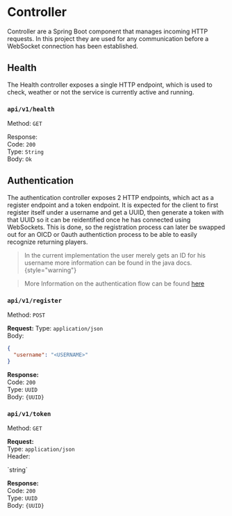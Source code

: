 # Controller

Controller are a Spring Boot component that manages incoming HTTP requests. In this project they are used for any
communication before a WebSocket connection has been established.

## Health

The Health controller exposes a single HTTP endpoint, which is used to check, weather or not the service is currently
active and running.

### `api/v1/health`
Method: `GET`

Response:   
Code: `200`   
Type: `String`  
Body: `Ok`

## Authentication

The authentication controller exposes 2 HTTP endpoints, which act as a register endpoint and a token endpoint. It is
expected for the client to first register itself under a username and get a UUID, then generate a token with that
UUID so it can be reidentified once he has connected using WebSockets. This is done, so the registration process can
later be swapped out for an OICD or 0auth authentiction process to be able to easily recognize returning players.

> In the current implementation the user merely gets an ID for his username more information can be found in the java
> docs.
> {style="warning"}

> More Information on the authentication flow can be found [here](Authentication.md)


### `api/v1/register`  
Method: `POST`

**Request:**
Type: `application/json`  
Body:
```json
{
  "username": "<USERNAME>"
}
```


**Response:**   
Code: `200`  
Type: `UUID`  
Body: `{UUID}`  


### `api/v1/token`
Method: `GET`

**Request:**  
Type: `application/json`  
Header:

<deflist type="narrow">
<def title="X-USER-ID">`string`</def>
</deflist>

**Response:**   
Code: `200`  
Type: `UUID`  
Body: `{UUID}`